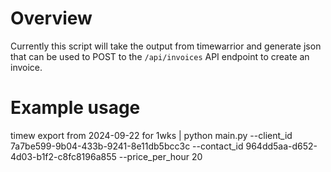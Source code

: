 # Overview
Currently this script will take the output from timewarrior and generate json that can be used to POST to the `/api/invoices` API endpoint to create an invoice.

# Example usage
timew export from 2024-09-22 for 1wks | python main.py --client_id 7a7be599-9b04-433b-9241-8e11db5bcc3c --contact_id 964dd5aa-d652-4d03-b1f2-c8fc8196a855 --price_per_hour 20
